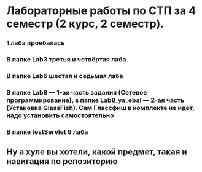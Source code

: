 # Лабораторные работы по СТП за 4 семестр (2 курс, 2 семестр).
### 1 лаба проебалась
### В папке Lab3 третья и четвёртая лаба
### В папке Lab6 шестая и седьмая лаба
### В папке Lab8 — 1-ая часть задания (Сетевое программирование), в папке Lab8_ya_ebal — 2-ая часть (Установка GlassFish). Сам Глассфиш в комплекте не идёт, надо установить самостоятельно
### В папке testServlet 9 лаба
## Ну а хуле вы хотели, какой предмет, такая и навигация по репозиторию
